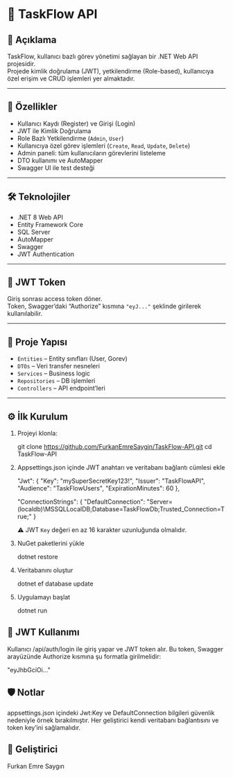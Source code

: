 # 📝 TaskFlow API

## 📌 Açıklama

TaskFlow, kullanıcı bazlı görev yönetimi sağlayan bir .NET Web API projesidir.  
Projede kimlik doğrulama (JWT), yetkilendirme (Role-based), kullanıcıya özel erişim ve CRUD işlemleri yer almaktadır.

---

## 🔐 Özellikler

- Kullanıcı Kaydı (Register) ve Girişi (Login)
- JWT ile Kimlik Doğrulama
- Role Bazlı Yetkilendirme (`Admin`, `User`)
- Kullanıcıya özel görev işlemleri (`Create`, `Read`, `Update`, `Delete`)
- Admin paneli: tüm kullanıcıların görevlerini listeleme
- DTO kullanımı ve AutoMapper
- Swagger UI ile test desteği

---

## 🛠️ Teknolojiler

- .NET 8 Web API
- Entity Framework Core
- SQL Server
- AutoMapper
- Swagger
- JWT Authentication

---

## 🔐 JWT Token

Giriş sonrası access token döner.  
Token, Swagger’daki “Authorize” kısmına `"eyJ..."` şeklinde girilerek kullanılabilir.

---

## 📂 Proje Yapısı

- `Entities` – Entity sınıfları (User, Gorev)
- `DTOs` – Veri transfer nesneleri
- `Services` – Business logic
- `Repositories` – DB işlemleri
- `Controllers` – API endpoint’leri

---

## ⚙️ İlk Kurulum

1. Projeyi klonla:

   git clone https://github.com/FurkanEmreSaygin/TaskFlow-API.git
   cd TaskFlow-API

2. Appsettings.json içinde JWT anahtarı ve veritabanı bağlantı cümlesi ekle

   "Jwt": {
   "Key": "mySuperSecretKey123!",
   "Issuer": "TaskFlowAPI",
   "Audience": "TaskFlowUsers",
   "ExpirationMinutes": 60
   },

   "ConnectionStrings": {
   "DefaultConnection": "Server=(localdb)\\MSSQLLocalDB;Database=TaskFlowDb;Trusted_Connection=True;"
   }

   ⚠️ JWT `Key` değeri en az 16 karakter uzunluğunda olmalıdır.

3. NuGet paketlerini yükle

   dotnet restore

4. Veritabanını oluştur

   dotnet ef database update

5. Uygulamayı başlat

   dotnet run

## 🔐 JWT Kullanımı

Kullanıcı /api/auth/login ile giriş yapar ve JWT token alır.
Bu token, Swagger arayüzünde Authorize kısmına şu formatla girilmelidir:

"eyJhbGciOi..."

## 🛡️ Notlar

appsettings.json içindeki Jwt:Key ve DefaultConnection bilgileri güvenlik nedeniyle örnek bırakılmıştır.
Her geliştirici kendi veritabanı bağlantısını ve token key’ini sağlamalıdır.

## 👤 Geliştirici

Furkan Emre Saygın
